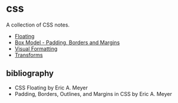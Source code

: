 # css
A collection of CSS notes.

- [Floating](floats.md)
- [Box Model - Padding, Borders and Margins](box-model.md)
- [Visual Formatting](display.md)
- [Transforms](transforms.md)

## bibliography
- CSS Floating by Eric A. Meyer
- Padding, Borders, Outlines, and Margins in CSS by Eric A. Meyer
